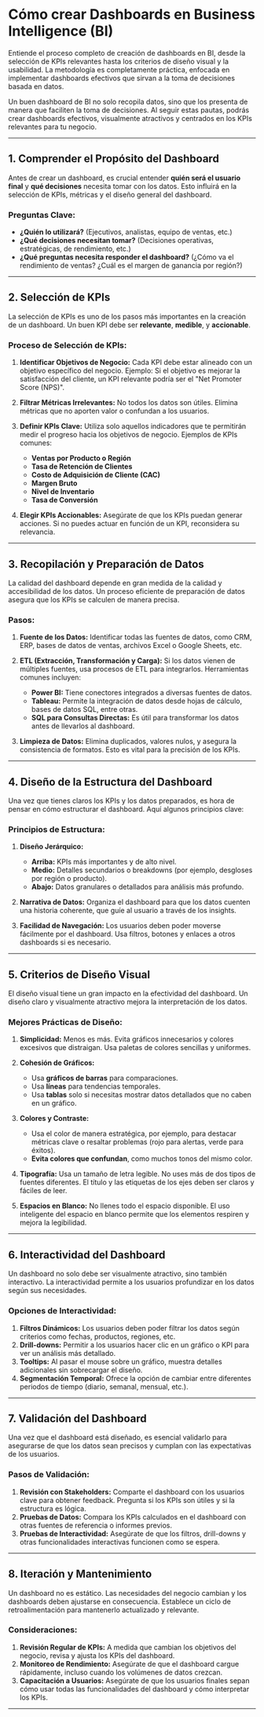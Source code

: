 # Cómo crear Dashboards en Business Intelligence (BI)

Entiende el proceso completo de creación de dashboards en BI, desde la selección de KPIs relevantes hasta los criterios de diseño visual y la usabilidad. La metodología es completamente práctica, enfocada en implementar dashboards efectivos que sirvan a la toma de decisiones basada en datos.

Un buen dashboard de BI no solo recopila datos, sino que los presenta de manera que faciliten la toma de decisiones. Al seguir estas pautas, podrás crear dashboards efectivos, visualmente atractivos y centrados en los KPIs relevantes para tu negocio.

---

## 1. **Comprender el Propósito del Dashboard**
Antes de crear un dashboard, es crucial entender **quién será el usuario final** y **qué decisiones** necesita tomar con los datos. Esto influirá en la selección de KPIs, métricas y el diseño general del dashboard.

### Preguntas Clave:
- **¿Quién lo utilizará?** (Ejecutivos, analistas, equipo de ventas, etc.)
- **¿Qué decisiones necesitan tomar?** (Decisiones operativas, estratégicas, de rendimiento, etc.)
- **¿Qué preguntas necesita responder el dashboard?** (¿Cómo va el rendimiento de ventas? ¿Cuál es el margen de ganancia por región?)

---

## 2. **Selección de KPIs**
La selección de KPIs es uno de los pasos más importantes en la creación de un dashboard. Un buen KPI debe ser **relevante**, **medible**, y **accionable**.

### Proceso de Selección de KPIs:

1. **Identificar Objetivos de Negocio:** Cada KPI debe estar alineado con un objetivo específico del negocio. Ejemplo: Si el objetivo es mejorar la satisfacción del cliente, un KPI relevante podría ser el "Net Promoter Score (NPS)".
   
2. **Filtrar Métricas Irrelevantes:** No todos los datos son útiles. Elimina métricas que no aporten valor o confundan a los usuarios.

3. **Definir KPIs Clave:** Utiliza solo aquellos indicadores que te permitirán medir el progreso hacia los objetivos de negocio. Ejemplos de KPIs comunes:
   - **Ventas por Producto o Región**
   - **Tasa de Retención de Clientes**
   - **Costo de Adquisición de Cliente (CAC)**
   - **Margen Bruto**
   - **Nivel de Inventario**
   - **Tasa de Conversión**

4. **Elegir KPIs Accionables:** Asegúrate de que los KPIs puedan generar acciones. Si no puedes actuar en función de un KPI, reconsidera su relevancia.

---

## 3. **Recopilación y Preparación de Datos**
La calidad del dashboard depende en gran medida de la calidad y accesibilidad de los datos. Un proceso eficiente de preparación de datos asegura que los KPIs se calculen de manera precisa.

### Pasos:
1. **Fuente de los Datos:** Identificar todas las fuentes de datos, como CRM, ERP, bases de datos de ventas, archivos Excel o Google Sheets, etc.
2. **ETL (Extracción, Transformación y Carga):** Si los datos vienen de múltiples fuentes, usa procesos de ETL para integrarlos. Herramientas comunes incluyen:
   - **Power BI:** Tiene conectores integrados a diversas fuentes de datos.
   - **Tableau:** Permite la integración de datos desde hojas de cálculo, bases de datos SQL, entre otras.
   - **SQL para Consultas Directas:** Es útil para transformar los datos antes de llevarlos al dashboard.

3. **Limpieza de Datos:** Elimina duplicados, valores nulos, y asegura la consistencia de formatos. Esto es vital para la precisión de los KPIs.

---

## 4. **Diseño de la Estructura del Dashboard**
Una vez que tienes claros los KPIs y los datos preparados, es hora de pensar en cómo estructurar el dashboard. Aquí algunos principios clave:

### Principios de Estructura:

1. **Diseño Jerárquico:**
   - **Arriba:** KPIs más importantes y de alto nivel.
   - **Medio:** Detalles secundarios o breakdowns (por ejemplo, desgloses por región o producto).
   - **Abajo:** Datos granulares o detallados para análisis más profundo.

2. **Narrativa de Datos:** Organiza el dashboard para que los datos cuenten una historia coherente, que guíe al usuario a través de los insights.

3. **Facilidad de Navegación:** Los usuarios deben poder moverse fácilmente por el dashboard. Usa filtros, botones y enlaces a otros dashboards si es necesario.

---

## 5. **Criterios de Diseño Visual**
El diseño visual tiene un gran impacto en la efectividad del dashboard. Un diseño claro y visualmente atractivo mejora la interpretación de los datos.

### Mejores Prácticas de Diseño:

1. **Simplicidad:** Menos es más. Evita gráficos innecesarios y colores excesivos que distraigan. Usa paletas de colores sencillas y uniformes.

2. **Cohesión de Gráficos:**
   - Usa **gráficos de barras** para comparaciones.
   - Usa **líneas** para tendencias temporales.
   - Usa **tablas** solo si necesitas mostrar datos detallados que no caben en un gráfico.

3. **Colores y Contraste:**
   - Usa el color de manera estratégica, por ejemplo, para destacar métricas clave o resaltar problemas (rojo para alertas, verde para éxitos).
   - **Evita colores que confundan**, como muchos tonos del mismo color.

4. **Tipografía:** Usa un tamaño de letra legible. No uses más de dos tipos de fuentes diferentes. El título y las etiquetas de los ejes deben ser claros y fáciles de leer.

5. **Espacios en Blanco:** No llenes todo el espacio disponible. El uso inteligente del espacio en blanco permite que los elementos respiren y mejora la legibilidad.

---

## 6. **Interactividad del Dashboard**
Un dashboard no solo debe ser visualmente atractivo, sino también interactivo. La interactividad permite a los usuarios profundizar en los datos según sus necesidades.

### Opciones de Interactividad:

1. **Filtros Dinámicos:** Los usuarios deben poder filtrar los datos según criterios como fechas, productos, regiones, etc.
2. **Drill-downs:** Permitir a los usuarios hacer clic en un gráfico o KPI para ver un análisis más detallado.
3. **Tooltips:** Al pasar el mouse sobre un gráfico, muestra detalles adicionales sin sobrecargar el diseño.
4. **Segmentación Temporal:** Ofrece la opción de cambiar entre diferentes periodos de tiempo (diario, semanal, mensual, etc.).

---

## 7. **Validación del Dashboard**
Una vez que el dashboard está diseñado, es esencial validarlo para asegurarse de que los datos sean precisos y cumplan con las expectativas de los usuarios.

### Pasos de Validación:
1. **Revisión con Stakeholders:** Comparte el dashboard con los usuarios clave para obtener feedback. Pregunta si los KPIs son útiles y si la estructura es lógica.
2. **Pruebas de Datos:** Compara los KPIs calculados en el dashboard con otras fuentes de referencia o informes previos.
3. **Pruebas de Interactividad:** Asegúrate de que los filtros, drill-downs y otras funcionalidades interactivas funcionen como se espera.

---

## 8. **Iteración y Mantenimiento**
Un dashboard no es estático. Las necesidades del negocio cambian y los dashboards deben ajustarse en consecuencia. Establece un ciclo de retroalimentación para mantenerlo actualizado y relevante.

### Consideraciones:
1. **Revisión Regular de KPIs:** A medida que cambian los objetivos del negocio, revisa y ajusta los KPIs del dashboard.
2. **Monitoreo de Rendimiento:** Asegúrate de que el dashboard cargue rápidamente, incluso cuando los volúmenes de datos crezcan.
3. **Capacitación a Usuarios:** Asegúrate de que los usuarios finales sepan cómo usar todas las funcionalidades del dashboard y cómo interpretar los KPIs.

---



